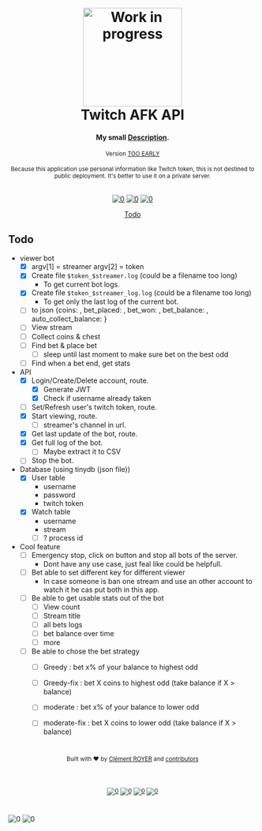 <h1 align="center">

  <br>

  <img src="https://thumbs.gfycat.com/ThankfulFearlessHochstettersfrog-max-1mb.gif" alt="Work in progress" width="200">
  <br>
  Twitch AFK API
  <br>
</h1>

<h4 align="center">My small <a href="" target="_blank">Description</a>.</h4>

<div align="center"><sub> Version <a href="version">TOO EARLY</a></sub></div>
<br>
<div align="center"><sub>Because this application use personal information like Twitch token, this is not destined to public deployment. It's better to use it on a private server.</sub></div>

<br>

<div align="center">

[![0](https://img.shields.io/badge/Home-black.svg?style=flat&logo=Markdown&logoColor=white&labelColor=black&color=black)][Main-Readme] [![0](https://img.shields.io/badge/Online-Documentation-black.svg?style=flat&logo=Postman&logoColor=FF6C37&labelColor=black&color=black)][Postman-Doc] [![0](https://img.shields.io/badge/Changelog-black.svg?style=flat&logo=MarkDown&labelColor=black&color=black)][ChangeLog]

<!-- TOC -->
<p align="center">
  <a href="#todo">Todo</a>
  <!-- • <a href="#proof"></a> -->
</p>

<!-- omit in toc -->
## 

</div>


## Todo

- viewer bot
  - [x] argv[1] = streamer argv[2] = token
  - [x] Create file `$token_$streamer.log` (could be a filename too long)
    - To get current bot logs.
  - [x] Create file `$token_$streamer_log.log` (could be a filename too long)
    - To get only the last log of the current bot.
  - [ ] to json {coins: , bet_placed: , bet_won: , bet_balance: , auto_collect_balance: }
  - [ ] View stream
  - [ ] Collect coins & chest
  - [ ] Find bet & place bet
    - [ ] sleep until last moment to make sure bet on the best odd
  - [ ] Find when a bet end, get stats

- API
  - [x] Login/Create/Delete account, route.
    - [x] Generate JWT
    - [x] Check if username already taken
  - [ ] Set/Refresh user's twitch token, route.
  - [x] Start viewing, route.
    - [ ] streamer's channel in url.
  - [x] Get last update of the bot, route.
  - [x] Get full log of the bot.
    - [ ] Maybe extract it to CSV
  - [ ] Stop the bot.

- Database (using tinydb (json file))
  - [x] User table
    - username
    - password
    - twitch token
  - [x] Watch table
    - username
    - stream
    - [ ] ? process id

- Cool feature
  - [ ] Emergency stop, click on button and stop all bots of the server.
    - Dont have any use case, just feal like could be helpfull.
  - [ ] Bet able to set different key for different viewer
    - In case someone is ban one stream and use an other account to watch it he cas put both in this app.
  - [ ] Be able to get usable stats out of the bot
    - [ ] View count
    - [ ] Stream title
    - [ ] all bets logs
    - [ ] bet balance over time
    - [ ] more
  - [ ] Be able to chose the bet strategy
    - [ ] Greedy : bet x% of your balance to highest odd
    - [ ] Greedy-fix : bet X coins to highest odd (take balance if X > balance)
    - [ ] moderate : bet x% of your balance to lower odd
    - [ ] moderate-fix : bet X coins to lower odd (take balance if X > balance)


<!-- footer -->

<!-- omit in toc -->
#

<div align="center"> 
  <sub>Built with ❤︎ by
  <a href="https://www.linkedin.com/in/cl%C3%A9ment-royer/">Clément ROYER</a> and
  <a href="https://github.com/ClementRoyer/markdown-template/graphs/contributors">
    contributors
  </a>

<br><br>

[![0](https://img.shields.io/badge/Usage_Policy-black.svg?style=flat&logo=Markdown&logoColor=white&labelColor=black&color=black)][Policy] [![0](https://img.shields.io/badge/Usefull_link-black.svg?style=flat&logo=Postman&logoColor=FF6C37&labelColor=black&color=black)][Postman-Doc] [![0](https://img.shields.io/badge/ciemrnt-black.svg?style=flat&logo=Twitter&labelColor=black&color=black)][twitter] [![0](https://img.shields.io/badge/Clément_royer-black.svg?style=flat&logo=Linkedin&labelColor=black&color=black)][Linkedin] 
</div>

<!-- omit in toc -->
# 

![0](https://img.shields.io/badge/Author(s):-black.svg?style=flat&logoColor=white&labelColor=gray&color=gray) ![0](https://img.shields.io/badge/Clément_ROYER-black.svg?style=flat&logoColor=white&labelColor=black&color=black)


<!-- links -->
[Main-Readme]: .
[Policy]: ./LICENSE
[Postman-Doc]: .
[ChangeLog]: .
[Twitter]: https://www.twitter.com/ciemrnt
[Linkedin]: https://www.linkedin.com/in/cl%C3%A9ment-royer/